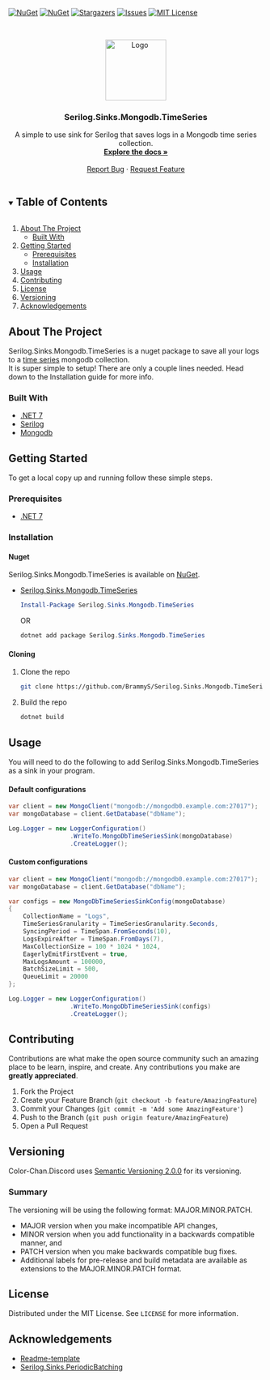 [![NuGet][nuget-version-shield]][package-url]
[![NuGet][nuget-downloads-shield]][package-url]
[![Stargazers][stars-shield]][stars-url]
[![Issues][issues-shield]][issues-url]
[![MIT License][license-shield]][license-url]



<!-- PROJECT LOGO -->
<br />
<p align="center">
  <a href="https://github.com/BrammyS/Serilog.Sinks.Mongodb.TimeSeries">
    <img src="https://cdn.brammys.com/img/potable-water_1f6b0.png" alt="Logo" width="120" height="120">
  </a>

  <h3 align="center">Serilog.Sinks.Mongodb.TimeSeries</h3>

  <p align="center">
    A simple to use sink for Serilog that saves logs in a Mongodb time series collection.
    <br />
    <a href="https://sinks-mongodb-timeseries.brammys.com/"><strong>Explore the docs »</strong></a>
    <br />
    <br />
    <a href="https://github.com/BrammyS/Serilog.Sinks.Mongodb.TimeSeries/issues">Report Bug</a>
    ·
    <a href="https://github.com/BrammyS/Serilog.Sinks.Mongodb.TimeSeries/issues">Request Feature</a>
  </p>
</p>



<!-- TABLE OF CONTENTS -->
<details open="open">
  <summary><h2 style="display: inline-block">Table of Contents</h2></summary>
  <ol>
    <li>
      <a href="#about-the-project">About The Project</a>
      <ul>
        <li><a href="#built-with">Built With</a></li>
      </ul>
    </li>
    <li>
      <a href="#getting-started">Getting Started</a>
      <ul>
        <li><a href="#prerequisites">Prerequisites</a></li>
        <li><a href="#installation">Installation</a></li>
      </ul>
    </li>
    <li><a href="#usage">Usage</a></li>
    <li><a href="#contributing">Contributing</a></li>
    <li><a href="#license">License</a></li>
    <li><a href="#versioning">Versioning</a></li>
    <li><a href="#acknowledgements">Acknowledgements</a></li>
  </ol>
</details>



<!-- ABOUT THE PROJECT -->
## About The Project

Serilog.Sinks.Mongodb.TimeSeries is a nuget package to save all your logs to a [time series](https://docs.mongodb.com/manual/core/timeseries-collections/) mongodb collection.  
It is super simple to setup! There are only a couple lines needed. Head down to the Installation guide for more info.


### Built With

* [.NET 7](https://dotnet.microsoft.com/download/dotnet/7.0)
* [Serilog](https://github.com/serilog/serilog)
* [Mongodb](https://github.com/mongodb/mongo)



<!-- GETTING STARTED -->
## Getting Started

To get a local copy up and running follow these simple steps.

### Prerequisites

* [.NET 7](https://dotnet.microsoft.com/download/dotnet/7.0)

### Installation

#### Nuget

Serilog.Sinks.Mongodb.TimeSeries is available on [NuGet](Serilog.Sinks.Mongodb.TimeSeries).
* [Serilog.Sinks.Mongodb.TimeSeries](Serilog.Sinks.Mongodb.TimeSeries)


  ```powershell
  Install-Package Serilog.Sinks.Mongodb.TimeSeries
  ```

  OR

  ```powershell
  dotnet add package Serilog.Sinks.Mongodb.TimeSeries
  ```

#### Cloning


1. Clone the repo
   ```sh
   git clone https://github.com/BrammyS/Serilog.Sinks.Mongodb.TimeSeries.git
   ```
2. Build the repo
   ```sh
   dotnet build
   ```


<!-- USAGE EXAMPLES -->
## Usage

You will need to do the following to add Serilog.Sinks.Mongodb.TimeSeries as a sink in your program.
#### Default configurations
```csharp
var client = new MongoClient("mongodb://mongodb0.example.com:27017");
var mongoDatabase = client.GetDatabase("dbName");

Log.Logger = new LoggerConfiguration()
                 .WriteTo.MongoDbTimeSeriesSink(mongoDatabase)
                 .CreateLogger();
```
#### Custom configurations
```csharp
var client = new MongoClient("mongodb://mongodb0.example.com:27017");
var mongoDatabase = client.GetDatabase("dbName");

var configs = new MongoDbTimeSeriesSinkConfig(mongoDatabase)
{
    CollectionName = "Logs",
    TimeSeriesGranularity = TimeSeriesGranularity.Seconds,
    SyncingPeriod = TimeSpan.FromSeconds(10),
    LogsExpireAfter = TimeSpan.FromDays(7),
    MaxCollectionSize = 100 * 1024 * 1024,
    EagerlyEmitFirstEvent = true,
    MaxLogsAmount = 100000,
    BatchSizeLimit = 500,
    QueueLimit = 20000
};

Log.Logger = new LoggerConfiguration()
                 .WriteTo.MongoDbTimeSeriesSink(configs)
                 .CreateLogger();
```



<!-- CONTRIBUTING -->
## Contributing

Contributions are what make the open source community such an amazing place to be learn, inspire, and create. Any contributions you make are **greatly appreciated**.

1. Fork the Project
2. Create your Feature Branch (`git checkout -b feature/AmazingFeature`)
3. Commit your Changes (`git commit -m 'Add some AmazingFeature'`)
4. Push to the Branch (`git push origin feature/AmazingFeature`)
5. Open a Pull Request


## Versioning

Color-Chan.Discord uses [Semantic Versioning 2.0.0](https://semver.org/#semantic-versioning-200) for its versioning.


### Summary

The versioning will be using the following format: MAJOR.MINOR.PATCH.

* MAJOR version when you make incompatible API changes,
* MINOR version when you add functionality in a backwards compatible manner, and
* PATCH version when you make backwards compatible bug fixes.
* Additional labels for pre-release and build metadata are available as extensions to the MAJOR.MINOR.PATCH format.


<!-- LICENSE -->
## License

Distributed under the MIT License. See `LICENSE` for more information.


<!-- ACKNOWLEDGEMENTS -->
## Acknowledgements

* [Readme-template](https://github.com/othneildrew/Best-README-Template)
* [Serilog.Sinks.PeriodicBatching](https://github.com/serilog/serilog-sinks-periodicbatching)





<!-- MARKDOWN LINKS & IMAGES -->
<!-- https://www.markdownguide.org/basic-syntax/#reference-style-links -->
[stars-shield]: https://img.shields.io/github/stars/BrammyS/Serilog.Sinks.Mongodb.TimeSeries.svg?style=for-the-badge
[stars-url]: https://github.com/BrammyS/Serilog.Sinks.Mongodb.TimeSeries/stargazers
[issues-shield]: https://img.shields.io/github/issues/BrammyS/Serilog.Sinks.Mongodb.TimeSeries.svg?style=for-the-badge
[issues-url]: https://github.com/BrammyS/Serilog.Sinks.Mongodb.TimeSeries/issues
[license-shield]: https://img.shields.io/github/license/BrammyS/Serilog.Sinks.Mongodb.TimeSeries.svg?style=for-the-badge
[license-url]: https://github.com/BrammyS/Serilog.Sinks.Mongodb.TimeSeries/blob/master/LICENSE.txt
[package-url]: https://www.nuget.org/packages/Serilog.Sinks.Mongodb.TimeSeries
[nuget-version-shield]: https://img.shields.io/nuget/vpre/Serilog.Sinks.Mongodb.TimeSeries.svg?maxAge=600&style=for-the-badge
[nuget-downloads-shield]: https://img.shields.io/nuget/dt/Serilog.Sinks.Mongodb.TimeSeries.svg?maxAge=600&style=for-the-badge
